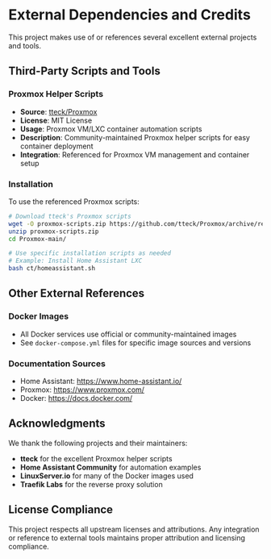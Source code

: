 # External Dependencies and Credits

This project makes use of or references several excellent external projects and tools.

## Third-Party Scripts and Tools

### Proxmox Helper Scripts
- **Source**: [tteck/Proxmox](https://github.com/tteck/Proxmox)
- **License**: MIT License
- **Usage**: Proxmox VM/LXC container automation scripts
- **Description**: Community-maintained Proxmox helper scripts for easy container deployment
- **Integration**: Referenced for Proxmox VM management and container setup

### Installation
To use the referenced Proxmox scripts:
```bash
# Download tteck's Proxmox scripts
wget -O proxmox-scripts.zip https://github.com/tteck/Proxmox/archive/refs/heads/main.zip
unzip proxmox-scripts.zip
cd Proxmox-main/

# Use specific installation scripts as needed
# Example: Install Home Assistant LXC
bash ct/homeassistant.sh
```

## Other External References

### Docker Images
- All Docker services use official or community-maintained images
- See `docker-compose.yml` files for specific image sources and versions

### Documentation Sources
- Home Assistant: https://www.home-assistant.io/
- Proxmox: https://www.proxmox.com/
- Docker: https://docs.docker.com/

## Acknowledgments

We thank the following projects and their maintainers:
- **tteck** for the excellent Proxmox helper scripts
- **Home Assistant Community** for automation examples
- **LinuxServer.io** for many of the Docker images used
- **Traefik Labs** for the reverse proxy solution

## License Compliance

This project respects all upstream licenses and attributions. Any integration or reference to external tools maintains proper attribution and licensing compliance.

